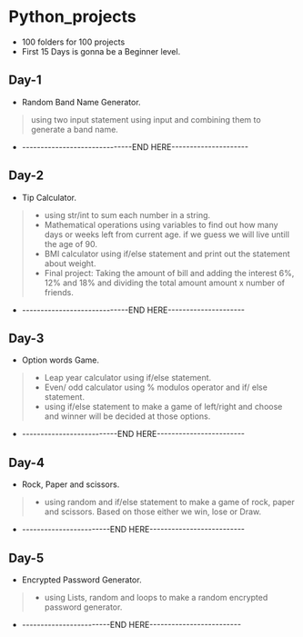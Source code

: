# Python_projects


- 100 folders for 100 projects
- First 15 Days is gonna be a Beginner level.

## Day-1
- Random Band Name Generator.
> using two input statement using input and combining them to generate a band name.
- ------------------------------END HERE---------------------

## Day-2
- Tip Calculator.
> - using str/int to sum each number in a string.
> - Mathematical operations using variables to find out how many days or weeks left from current age. if we guess we will live untill the age of 90.
> - BMI calculator using if/else statement and print out the statement about weight.
> - Final project: Taking the amount of bill and adding the interest 6%, 12% and 18% and dividing the total amount amount x number of friends.
- -----------------------------END HERE---------------------

## Day-3
- Option words Game.
> - Leap year calculator using if/else statement.
> - Even/ odd calculator using % modulos operator and if/ else statement.
> - using if/else statement to make a game of left/right and choose and winner will be decided at those options. 
- --------------------------END HERE------------------------

## Day-4
- Rock, Paper and scissors.
> - using random and if/else statement to make a game of rock, paper and scissors. Based on those either we win, lose or Draw.
- ------------------------END HERE--------------------------

## Day-5
- Encrypted Password Generator.
> - using Lists, random and loops to make a random encrypted password generator.
- ------------------------END HERE-------------------------
